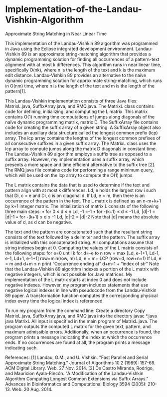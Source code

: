 # Implementation-of-the-Landau-Vishkin-Algorithm
Approximate String Matching in Near Linear Time


This implementation of the Landau-Vishkin 89 algorithm was programmed in Java using 
the Eclipse integrated development environment. Landau-Vishkin 89 is an approximate 
string-matching algorithm that provides a dynamic programming solution for finding all 
occurrences of a pattern-text alignment with at most k differences. This algorithm runs 
in near linear time, specifically O(nk), where n is the length of the text and k is the 
maximum edit distance. Landau-Vishkin 89 provides an alternative to the naïve dynamic 
programming solution for approximate string-matching, which runs in O(nm) time, where n 
is the length of the text and m is the length of the pattern[1]. 

This Landau-Vishkin implementation consists of three Java files: MatrixL.java, SuffixArray.java, 
and RMQ.java. The MatrixL class contains code for defining, initializing, and computing the 
L matrix. This matrix contains O(1) running time computations of jumps along diagonals of the 
naïve dynamic programming matrix, matrix D. The SuffixArray file contains code for creating the 
suffix array of a given string. A SuffixArray object also includes an auxiliary data structure 
called the longest common prefix (lcp) array. The lcp array contains the lengths of the longest 
common prefixes of all consecutive suffixes in a given suffix array. The MatrixL class uses the 
lcp array to compute jumps along the matrix D diagonals in constant time. The Landau-Vishkin 89 
algorithm employs a suffix tree as opposed to a suffix array. However, my implementation uses a 
suffix array, which presents a more space and time efficient alternative to the suffix tree [2]. 
The RMQ.java file contains code for performing a range minimum query, which will be used on the 
lcp array to compute the O(1) jumps.

The L matrix contains the data that is used to determine if the text and pattern align with at 
most k differences. Ld, e holds the largest row i such that Di, c = e and Di, c is on diagonal d. 
If Ld, e = m, then there is an occurrence of the pattern in the text. The L matrix is defined as 
an n-m+k+1 by k+1 integer matrix. The initialization of matrix L consists of the following three 
main steps:
	•	for 0 ≤ d  ≤ n
Ld, -1 =-1
	•	for -(k+1) ≤ d ≤ -1
Ld, |d|-1 = |d|-1
	•	for  -(k+1) ≤ d ≤ -1
Ld, |d|-2 = |d|-2
Note that |d| means the absolute value of d, as d can be negative.

The text and the pattern are concatenated such that the resultant string consists of the text followed 
by a delimiter and the pattern. The suffix array is initialized with this concatenated string. All 
computations assume that string indexes begin at 0. Computing the values of the L matrix consists of 
the following steps:
	for e=0 until k
		for d=-e to n
			row = max [Ld, e-1+1, Ld-1, e-1, Ld+1, e-1+1]
			row=min(row, m)
		Ld, e = m+ LCP (row+d, row+n+1)
If Ld, e = m and d+m ≤ n print “Occurrence ending at” d+m-1 + “index of str”
Note that the Landau-Vishkin 89 algorithm indexes a portion of the L matrix with negative integers, which 
is not possible for Java matrices. My implementation of the L matrix starts at index 0 and does not include 
negative indexes. However, my program includes statements that use negative logical indexes in line with 
pseudocode from the Landau-Vishkin 89 paper. A transformation function computes the corresponding physical 
index every time the logical index is referenced.

To run my program from the command line: 
Create a directory 
Copy MatrixL.java, SuffixArray.java, and RMQ.java into the directory 
	javac *.java
	java MatrixL
	All input is specified in the main program of MatrixL.java. The program outputs the computed L matrix for the given text, pattern, and maximum admissible errors. Additionally, when an occurrence is found, the program prints a message indicating the index at which the occurrence ends. If no occurrences are found at all, the program prints a message indicating such.


References:
[1] Landau, G.M., and U. Vishkin. "Fast Parallel and Serial Approximate String Matching." Journal of Algorithms 10.2 (1989): 157-69. ACM Digital Library. Web. 27 Nov. 2014.
[2] De Castro Miranda, Rodrigo, and Mauricion Ayala-Rincón. "A Modification of the Landau-Vishkin Algorithm Computing Longest Common Extensions via Suffix Arrays." Advances in Bioinformatics and Computational Biology 3594 (2005): 210-13. Web. 20 Aug. 2014.
